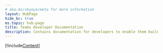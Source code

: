 ```yaml
---
# aka.ms/skyeye/meta for more information
layout: HubPage
hide_bc: true
ms.topic: hub-page
title: Teams Developer Documentation
description: Contains documentation for developers to enable them build great apps with Microsoft Teams
---
```


[!include[Content](./includes/landing-page.html)]
